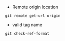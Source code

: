 * Remote origin location
```git
git remote get-url origin
```

* valid tag name
```git
git check-ref-format
```
